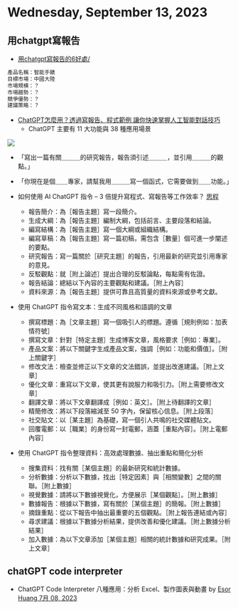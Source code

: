 # Wednesday, September 13, 2023

## 用chatgpt寫報告

- [用chatgpt寫報告的6好處/](https://gooptions.cc/用chatgpt寫報告的6好處/)

```bash
產品名稱：智能手錶
目標市場：中國大陸
市場規模：？
市場趨勢：？
競爭優勢：？
建議策略：？
```

- [ChatGPT怎麼用？透過寫報告、程式範例 讓你快速掌握人工智能對話技巧](https://tw.news.yahoo.com/chatgpt怎麼用-透過寫報告-程式範例-讓你快速掌握人工智能對話技巧-053834185.html)
  - ChatGPT 主要有 11 大功能與 38 種應用場景

![](https://media.zenfs.com/en/cnyes.com.tw/1b98425fc0a3d846a3ec3ae77c08df51)
  - 「寫出一篇有關＿＿＿的研究報告，報告須引述＿＿＿，並引用＿＿＿的觀點。」
  - 「你現在是個＿＿專家，請幫我用＿＿＿寫一個函式，它需要做到＿＿功能。」

- 如何使用 AI ChatGPT 指令 – 3 倍提升寫程式、寫報告等工作效率？ [思程](https://www.innopreneur.io/blogs/technology/martech/ai-openai-chatgpt-prompt-generator/)
  - 報告簡介：為［報告主題］寫一段簡介。
  - 生成大綱：為［報告主題］編制大綱，包括前言、主要段落和結論。
  - 編寫結構：為［報告主題］寫一個大綱或組織結構。
  - 編寫草稿：為［報告主題］寫一篇初稿，需包含［數量］個可進一步闡述的要點。
  - 研究報告：寫一篇關於［研究主題］的報告，引用最新的研究並引用專家的意見。
  - 反駁觀點：就［附上論述］提出合理的反駁論點，每點需有佐證。
  - 報告結論：總結以下內容的主要觀點和建議。［附上內容］
  - 資料來源：為［報告主題］提供可靠且高質量的資料來源或參考文獻。
- 使用 ChatGPT 指令寫文本：生成不同風格和語調的文章
  - 撰寫標題：為［文章主題］寫一個吸引人的標題。遵循［規則例如：加表情符號］
  - 撰寫文章：針對［特定主題］生成博客文章，風格要求［例如：專業］。
  - 產品文案：將以下關鍵字生成產品文案，強調［例如：功能和價值］。［附上關鍵字］
  - 修改文法：檢查並修正以下文章的文法錯誤，並提出改進建議。［附上文章］
  - 優化文章：重寫以下文章，使其更有說服力和吸引力。［附上需要修改文章］
  - 翻譯文章：將以下文章翻譯成［例如：英文］。［附上待翻譯的文章］
  - 精簡修改：將以下段落縮減至 50 字內，保留核心信息。［附上段落］
  - 社交貼文：以［某主題］為基礎，寫一個引人共鳴的社交媒體貼文。
  - 回覆電郵：以［職業］的身份寫一封電郵，涵蓋［重點內容］。［附上電郵內容］
- 使用 ChatGPT 指令整理資料：高效處理數據、抽出重點和簡化分析
  - 搜集資料：找有關［某個主題］的最新研究和統計數據。
  - 分析數據：分析以下數據，找出［特定因素］與［相關變數］之間的關聯。［附上數據］
  - 視覺數據：請將以下數據視覺化，方便展示［某個觀點］。［附上數據］
  - 數據報告：根據以下數據，寫有關於［某個主題］的簡報。［附上數據］
  - 摘錄重點：從以下報告中抽出最重要的五個觀點。［附上報告連結或內容］
  - 尋求建議：根據以下數據分析結果，提供改善和優化建議。［附上數據分析結果］
  - 加入數據：為以下文章添加［某個主題］相關的統計數據和研究成果。［附上文章］

## chatGPT code interpreter

-  ChatGPT Code Interpreter 八種應用：分析 Excel、製作圖表與動畫
 by [ Esor Huang 7月 08, 2023 ](https://www.playpcesor.com/2023/07/chatgpt-code-interpreter-excel.html)